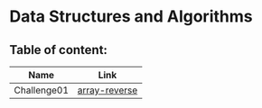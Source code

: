 # Data Structures and Algorithms

## Table of content:

| Name        | Link                                                                                                                  |
| ----------- | --------------------------------------------------------------------------------------------------------------------- |
| Challenge01 | [array-reverse](https://github.com/saadomaralzoubi/data-structures-and-algorithms/tree/main/javascript/array-reverse) |

